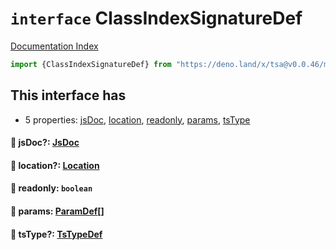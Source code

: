 # `interface` ClassIndexSignatureDef

[Documentation Index](../README.md)

```ts
import {ClassIndexSignatureDef} from "https://deno.land/x/tsa@v0.0.46/mod.ts"
```

## This interface has

- 5 properties:
[jsDoc](#-jsdoc-jsdoc),
[location](#-location-location),
[readonly](#-readonly-boolean),
[params](#-params-paramdef),
[tsType](#-tstype-tstypedef)


#### 📄 jsDoc?: [JsDoc](../interface.JsDoc/README.md)



#### 📄 location?: [Location](../interface.Location/README.md)



#### 📄 readonly: `boolean`



#### 📄 params: [ParamDef](../type.ParamDef/README.md)\[]



#### 📄 tsType?: [TsTypeDef](../type.TsTypeDef/README.md)



